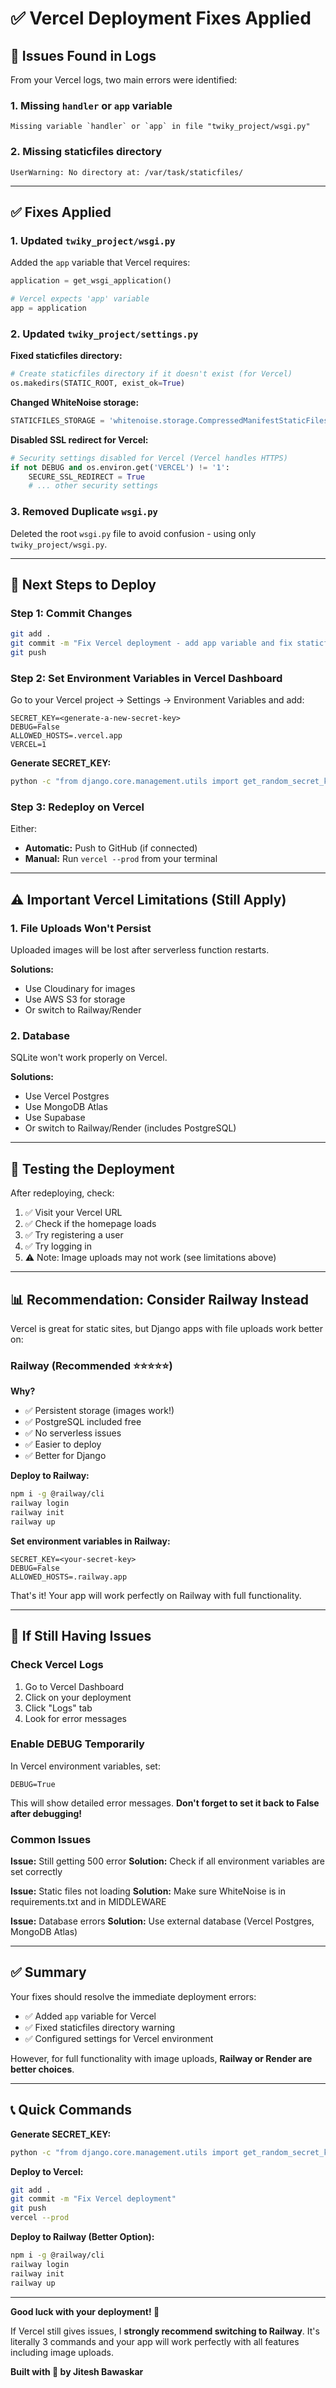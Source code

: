 # ✅ Vercel Deployment Fixes Applied

## 🔧 Issues Found in Logs

From your Vercel logs, two main errors were identified:

### 1. Missing `handler` or `app` variable
```
Missing variable `handler` or `app` in file "twiky_project/wsgi.py"
```

### 2. Missing staticfiles directory
```
UserWarning: No directory at: /var/task/staticfiles/
```

---

## ✅ Fixes Applied

### 1. **Updated `twiky_project/wsgi.py`**
Added the `app` variable that Vercel requires:
```python
application = get_wsgi_application()

# Vercel expects 'app' variable
app = application
```

### 2. **Updated `twiky_project/settings.py`**

**Fixed staticfiles directory:**
```python
# Create staticfiles directory if it doesn't exist (for Vercel)
os.makedirs(STATIC_ROOT, exist_ok=True)
```

**Changed WhiteNoise storage:**
```python
STATICFILES_STORAGE = 'whitenoise.storage.CompressedManifestStaticFilesStorage'
```

**Disabled SSL redirect for Vercel:**
```python
# Security settings disabled for Vercel (Vercel handles HTTPS)
if not DEBUG and os.environ.get('VERCEL') != '1':
    SECURE_SSL_REDIRECT = True
    # ... other security settings
```

### 3. **Removed Duplicate `wsgi.py`**
Deleted the root `wsgi.py` file to avoid confusion - using only `twiky_project/wsgi.py`.

---

## 🚀 Next Steps to Deploy

### Step 1: Commit Changes
```bash
git add .
git commit -m "Fix Vercel deployment - add app variable and fix staticfiles"
git push
```

### Step 2: Set Environment Variables in Vercel Dashboard

Go to your Vercel project → Settings → Environment Variables and add:

```
SECRET_KEY=<generate-a-new-secret-key>
DEBUG=False
ALLOWED_HOSTS=.vercel.app
VERCEL=1
```

**Generate SECRET_KEY:**
```bash
python -c "from django.core.management.utils import get_random_secret_key; print(get_random_secret_key())"
```

### Step 3: Redeploy on Vercel

Either:
- **Automatic:** Push to GitHub (if connected)
- **Manual:** Run `vercel --prod` from your terminal

---

## ⚠️ Important Vercel Limitations (Still Apply)

### 1. **File Uploads Won't Persist**
Uploaded images will be lost after serverless function restarts.

**Solutions:**
- Use Cloudinary for images
- Use AWS S3 for storage
- Or switch to Railway/Render

### 2. **Database**
SQLite won't work properly on Vercel.

**Solutions:**
- Use Vercel Postgres
- Use MongoDB Atlas
- Use Supabase
- Or switch to Railway/Render (includes PostgreSQL)

---

## 🎯 Testing the Deployment

After redeploying, check:

1. ✅ Visit your Vercel URL
2. ✅ Check if the homepage loads
3. ✅ Try registering a user
4. ✅ Try logging in
5. ⚠️ Note: Image uploads may not work (see limitations above)

---

## 📊 Recommendation: Consider Railway Instead

Vercel is great for static sites, but Django apps with file uploads work better on:

### **Railway** (Recommended ⭐⭐⭐⭐⭐)

**Why?**
- ✅ Persistent storage (images work!)
- ✅ PostgreSQL included free
- ✅ No serverless issues
- ✅ Easier to deploy
- ✅ Better for Django

**Deploy to Railway:**
```bash
npm i -g @railway/cli
railway login
railway init
railway up
```

**Set environment variables in Railway:**
```
SECRET_KEY=<your-secret-key>
DEBUG=False
ALLOWED_HOSTS=.railway.app
```

That's it! Your app will work perfectly on Railway with full functionality.

---

## 🐛 If Still Having Issues

### Check Vercel Logs
1. Go to Vercel Dashboard
2. Click on your deployment
3. Click "Logs" tab
4. Look for error messages

### Enable DEBUG Temporarily
In Vercel environment variables, set:
```
DEBUG=True
```

This will show detailed error messages. **Don't forget to set it back to False after debugging!**

### Common Issues

**Issue:** Still getting 500 error
**Solution:** Check if all environment variables are set correctly

**Issue:** Static files not loading
**Solution:** Make sure WhiteNoise is in requirements.txt and in MIDDLEWARE

**Issue:** Database errors
**Solution:** Use external database (Vercel Postgres, MongoDB Atlas)

---

## ✅ Summary

Your fixes should resolve the immediate deployment errors:
- ✅ Added `app` variable for Vercel
- ✅ Fixed staticfiles directory warning
- ✅ Configured settings for Vercel environment

However, for full functionality with image uploads, **Railway or Render are better choices**.

---

## 📞 Quick Commands

**Generate SECRET_KEY:**
```bash
python -c "from django.core.management.utils import get_random_secret_key; print(get_random_secret_key())"
```

**Deploy to Vercel:**
```bash
git add .
git commit -m "Fix Vercel deployment"
git push
vercel --prod
```

**Deploy to Railway (Better Option):**
```bash
npm i -g @railway/cli
railway login
railway init
railway up
```

---

**Good luck with your deployment! 🚀**

If Vercel still gives issues, I **strongly recommend switching to Railway**. It's literally 3 commands and your app will work perfectly with all features including image uploads.

**Built with 💙 by Jitesh Bawaskar**

